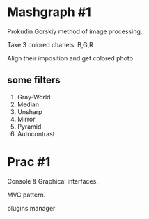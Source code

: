 # Mashgraph #1
Prokudin Gorskiy method of image processing. 

Take 3 colored chanels: B,G,R 

Align their imposition and get colored photo

## some filters

1. Gray-World
2. Median
3. Unsharp
4. Mirror
5. Pyramid
6. Autocontrast

# Prac #1
Console & Graphical interfaces.

MVC pattern.

plugins manager
